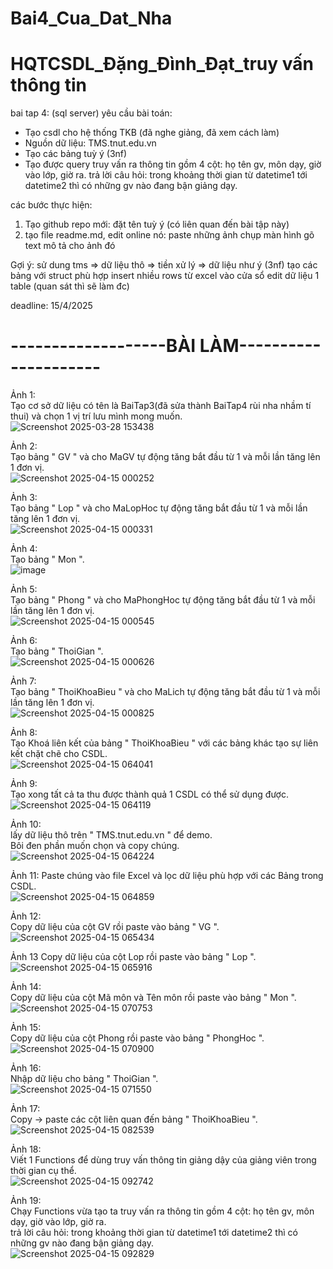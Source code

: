 # Bai4_Cua_Dat_Nha
# HQTCSDL_Đặng_Đình_Đạt_truy vấn thông tin

bai tap 4: (sql server)
yêu cầu bài toán:
 - Tạo csdl cho hệ thống TKB (đã nghe giảng, đã xem cách làm)
 - Nguồn dữ liệu: TMS.tnut.edu.vn
 - Tạo các bảng tuỳ ý (3nf)
 - Tạo được query truy vấn ra thông tin gồm 4 cột: họ tên gv, môn dạy, giờ vào lớp, giờ ra.
   trả lời câu hỏi: trong khoảng thời gian từ datetime1 tới datetime2 thì có những gv nào đang bận giảng dạy.

các bước thực hiện:
1. Tạo github repo mới: đặt tên tuỳ ý (có liên quan đến bài tập này)
2. tạo file readme.md, edit online nó:
   paste những ảnh chụp màn hình
   gõ text mô tả cho ảnh đó

Gợi ý:
  sử dung tms => dữ liệu thô => tiền xử lý => dữ liệu như ý (3nf)
  tạo các bảng với struct phù hợp
  insert nhiều rows từ excel vào cửa sổ edit dữ liệu 1 table (quan sát thì sẽ làm đc)
  

deadline: 15/4/2025
# -------------------BÀI LÀM---------------------
Ảnh 1:  
Tạo cơ sở dữ liệu có tên là BaiTap3(đã sửa thành BaiTap4 rùi nha nhầm tí thui) và chọn 1 vị trí lưu mình mong muốn.  
![Screenshot 2025-03-28 153438](https://github.com/user-attachments/assets/e2286be3-222a-4f55-8aaf-c5035969c860)  

Ảnh 2:  
Tạo bảng " GV " và cho MaGV tự động tăng bắt đầu từ 1 và mỗi lần tăng lên 1 đơn vị.  
![Screenshot 2025-04-15 000252](https://github.com/user-attachments/assets/604db9bc-e4a0-4ac2-b08a-2024996c46e3)  

Ảnh 3:  
Tạo bảng " Lop " và cho MaLopHoc tự động tăng bắt đầu từ 1 và mỗi lần tăng lên 1 đơn vị.  
![Screenshot 2025-04-15 000331](https://github.com/user-attachments/assets/685ec6a3-db87-490f-a780-6bc421823b03)  

Ảnh 4:  
Tạo bảng " Mon ".  
![image](https://github.com/user-attachments/assets/e2ec103b-8798-4550-bc1e-aeae1ebf3c32)  

Ảnh 5:  
Tạo bảng " Phong " và cho MaPhongHoc tự động tăng bắt đầu từ 1 và mỗi lần tăng lên 1 đơn vị.  
![Screenshot 2025-04-15 000545](https://github.com/user-attachments/assets/0b1f4668-2087-4e45-90db-fedf5572a34c)  

Ảnh 6:  
Tạo bảng " ThoiGian ".  
![Screenshot 2025-04-15 000626](https://github.com/user-attachments/assets/665a36cc-8b37-4ce3-af62-45eeba32922f)  

Ảnh 7:  
Tạo bảng " ThoiKhoaBieu " và cho MaLich tự động tăng bắt đầu từ 1 và mỗi lần tăng lên 1 đơn vị.  
![Screenshot 2025-04-15 000825](https://github.com/user-attachments/assets/8f0d297b-77f1-4010-8b85-d77cfe9a99a4)  

Ảnh 8:  
Tạo Khoá liên kết của bảng " ThoiKhoaBieu " với các bảng khác tạo sự liên kết chặt chẽ cho CSDL.  
![Screenshot 2025-04-15 064041](https://github.com/user-attachments/assets/9fe91c65-c892-4e20-bb31-71eb8f4aea3a)  

Ảnh 9:  
Tạo xong tất cả ta thu được thành quả 1 CSDL có thể sử dụng được.  
![Screenshot 2025-04-15 064119](https://github.com/user-attachments/assets/bc29194e-4373-46c4-9621-6be40657b126)  

Ảnh 10:  
lấy dữ liệu thô trên " TMS.tnut.edu.vn " để demo.  
Bôi đen phần muốn chọn và copy chúng.  
![Screenshot 2025-04-15 064224](https://github.com/user-attachments/assets/9c4e2669-14d1-4a6f-863d-81f55f074ed3)  

Ảnh 11:
Paste chúng vào file Excel và lọc dữ liệu phù hợp với các Bảng trong CSDL.  
![Screenshot 2025-04-15 064859](https://github.com/user-attachments/assets/a866bbf6-8439-4c14-9805-dc5e65ced4ff)  
 
Ảnh 12:  
Copy dữ liệu của cột GV rồi paste vào bảng " VG ".  
![Screenshot 2025-04-15 065434](https://github.com/user-attachments/assets/0a9fd66d-cbd3-473d-948d-dffcaed4de39)  

Ảnh 13
Copy dữ liệu của cột Lop rồi paste vào bảng " Lop ".  
![Screenshot 2025-04-15 065916](https://github.com/user-attachments/assets/af90905a-4446-4b00-917d-eb80086426c4)  

Ảnh 14:  
Copy dữ liệu của cột Mã môn và Tên môn rồi paste vào bảng " Mon ".  
![Screenshot 2025-04-15 070753](https://github.com/user-attachments/assets/3b7e4f04-02ed-47fd-9824-3c9ce898aed5)  

Ảnh 15:  
Copy dữ liệu của cột Phong rồi paste vào bảng " PhongHoc ".  
![Screenshot 2025-04-15 070900](https://github.com/user-attachments/assets/421eef84-25e4-4168-ac72-748f95473413)  

Ảnh 16:  
Nhập dữ liệu cho bảng " ThoiGian ".  
![Screenshot 2025-04-15 071550](https://github.com/user-attachments/assets/854c39e7-2792-4934-af03-0568a6ac8309)  

Ảnh 17:  
Copy -> paste các cột liên quan đến bảng " ThoiKhoaBieu ".  
![Screenshot 2025-04-15 082539](https://github.com/user-attachments/assets/a849b0f1-ad77-44cd-8061-b0c013308c56)  

Ảnh 18:  
Viết 1 Functions để dùng truy vấn thông tin giảng dậy của giảng viên trong thời gian cụ thể.  
![Screenshot 2025-04-15 092742](https://github.com/user-attachments/assets/ca5daf99-b557-4345-8631-0ec15359ffe4)  

Ảnh 19:  
Chạy Functions vừa tạo ta truy vấn ra thông tin gồm 4 cột: họ tên gv, môn dạy, giờ vào lớp, giờ ra.  
trả lời câu hỏi: trong khoảng thời gian từ datetime1 tới datetime2 thì có những gv nào đang bận giảng dạy.  
![Screenshot 2025-04-15 092829](https://github.com/user-attachments/assets/075af690-9e49-4de7-a28f-7f622c80797f)  
















